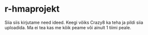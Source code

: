 # r-hmaprojekt

Siia siis kirjutame need ideed.
Keegi võiks Crazy8 ka teha ja pildi siia uploadida. Ma ei tea kas me kõik peame või ainult 1 tiimi peale.
